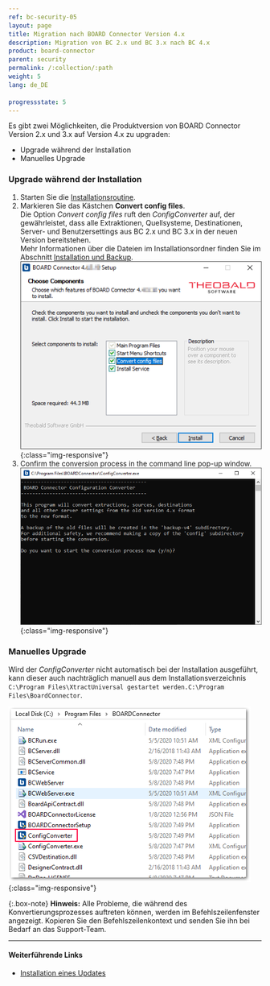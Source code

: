 ```yaml
---
ref: bc-security-05
layout: page
title: Migration nach BOARD Connector Version 4.x
description: Migration von BC 2.x und BC 3.x nach BC 4.x
product: board-connector
parent: security
permalink: /:collection/:path
weight: 5
lang: de_DE

progressstate: 5
---
```


Es gibt zwei Möglichkeiten, die Produktversion von BOARD Connector Version 2.x und 3.x auf Version 4.x zu upgraden:
- Upgrade während der Installation
- Manuelles Upgrade

### Upgrade während der Installation
1. Starten Sie die [Installationsroutine](../einfuehrung/installation).
2. Markieren Sie das Kästchen **Convert config files**.<br>
Die Option *Convert config files* ruft den *ConfigConverter* auf, der gewährleistet, dass alle Extraktionen, Quellsysteme, Destinationen, Server- und Benutzersettings aus BC 2.x und BC 3.x in der neuen Version bereitstehen. <br>
Mehr Informationen über die Dateien im Installationsordner finden Sie im Abschnitt [Installation und Backup](../einfuehrung/installation).
![BC4_Migration_1](/img/content/BC4_Migration_1.png){:class="img-responsive"} <br>
3. Confirm the conversion process in the command line pop-up window. <br>
![BC4_Migration_2](/img/content/BC4_Migration_2.png){:class="img-responsive"} <br>

### Manuelles Upgrade
Wird der *ConfigConverter* nicht automatisch bei der Installation ausgeführt, kann dieser auch nachträglich manuell aus dem Installationsverzeichnis ``C:\Program Files\XtractUniversal gestartet werden.C:\Program Files\BoardConnector``. <br>

![BC4_Migration_3](/img/content/BC4_Migration_3.png){:class="img-responsive"}

{:.box-note}
**Hinweis:** Alle Probleme, die während des Konvertierungsprozesses auftreten können, werden im Befehlszeilenfenster angezeigt. Kopieren Sie den Befehlszeilenkontext und senden Sie ihn bei Bedarf an das Support-Team.  

*******
#### Weiterführende Links
- [Installation eines Updates](../einfuehrung/update)
